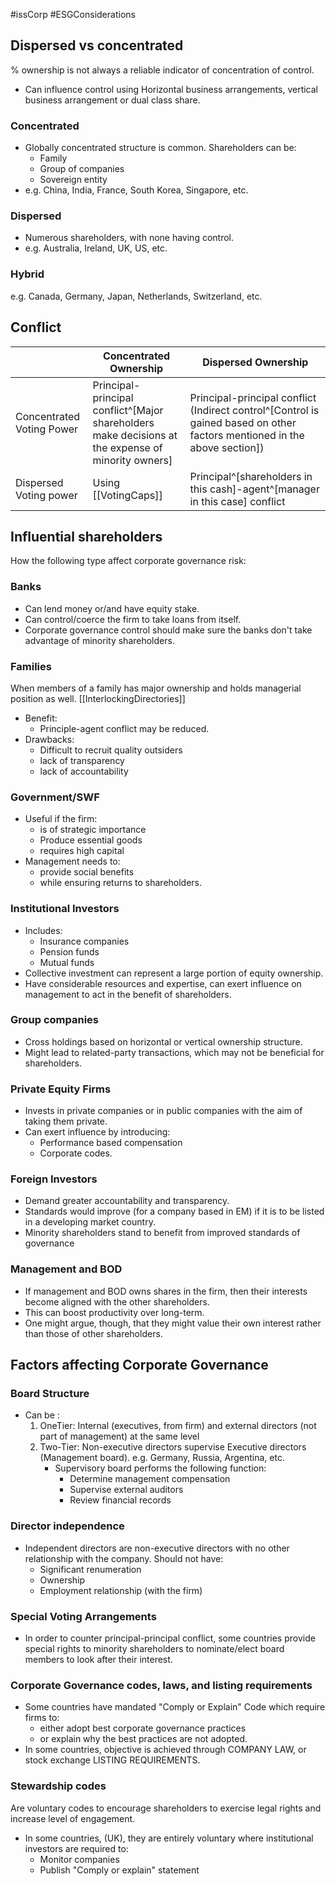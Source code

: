#issCorp #ESGConsiderations

## Dispersed vs concentrated 

% ownership is not always a reliable indicator of concentration of control. 
- Can influence control using Horizontal business arrangements, vertical business arrangement or dual class share. 

### Concentrated
- Globally concentrated structure is common. Shareholders can be: 
	- Family
	- Group of companies 
	- Sovereign entity 
- e.g. China, India, France, South Korea, Singapore, etc. 

### Dispersed 
- Numerous shareholders, with none having control. 
- e.g. Australia, Ireland, UK, US, etc. 

### Hybrid 
e.g. Canada, Germany, Japan, Netherlands, Switzerland, etc. 


## Conflict 

|   |Concentrated Ownership| Dispersed Ownership|
|---|---|---|
|Concentrated Voting Power|Principal-principal conflict^[Major shareholders make decisions at the expense of minority owners]|Principal-principal conflict (Indirect control^[Control is gained based on other factors mentioned in the above section])|
|Dispersed Voting power|Using [[VotingCaps]]|Principal^[shareholders in this cash]-agent^[manager in this case] conflict|



## Influential shareholders 
How the following type affect corporate governance risk: 

### Banks 
- Can lend money or/and have equity stake. 
- Can control/coerce the firm to take loans from itself.
- Corporate governance control should make sure the banks don't take advantage of minority shareholders. 
### Families 
When members of a family has major ownership and holds managerial position as well. [[InterlockingDirectories]]
- Benefit: 
	- Principle-agent conflict may be reduced. 
- Drawbacks: 
	- Difficult to recruit quality outsiders 
	- lack of transparency 
	- lack of accountability
### Government/SWF
- Useful if the firm:
	- is of strategic importance 
	- Produce essential goods 
	- requires high capital
- Management needs to:
	- provide social benefits 
	- while ensuring returns to shareholders. 

### Institutional Investors 
- Includes: 
	- Insurance companies 
	- Pension funds 
	- Mutual funds 
- Collective investment can represent a large portion of equity ownership. 
-  Have considerable resources and expertise, can exert influence on management to act in the benefit of shareholders. 

### Group companies 
- Cross holdings based on horizontal or vertical ownership structure. 
- Might lead to related-party transactions, which may not be beneficial for shareholders. 
### Private Equity Firms 
- Invests in private companies or in public companies with the aim of taking them private. 
- Can exert influence by introducing:
	- Performance based compensation 
	- Corporate codes. 

### Foreign Investors
- Demand greater accountability and transparency. 
- Standards would improve (for a company based in EM) if it is to be listed in a developing market country. 
- Minority shareholders stand to benefit from improved standards of governance 

### Management and BOD
- If management and BOD owns shares in the firm, then their interests become aligned with the other shareholders.
- This can boost productivity over long-term. 
- One might argue, though, that they might value their own interest rather than those of other shareholders. 

## Factors affecting Corporate Governance 
### Board Structure 
- Can be :
	1. OneTier: Internal (executives, from firm) and external directors (not part of management) at the same level
	2. Two-Tier: Non-executive directors supervise Executive directors (Management board). e.g. Germany, Russia, Argentina, etc. 
	   - Supervisory board performs the following function: 
		   - Determine management compensation 
		   - Supervise external auditors 
		   - Review financial records 
### Director independence 
- Independent directors are non-executive directors with no other relationship with the company. Should not have:
	- Significant renumeration 
	- Ownership 
	- Employment relationship (with the firm)

### Special Voting Arrangements 
- In order to counter principal-principal conflict, some countries provide special rights to minority shareholders to nominate/elect board members to look after their interest. 

### Corporate Governance codes, laws, and listing requirements 
- Some countries have mandated "Comply or Explain" Code which require firms to:
	- either adopt best corporate governance practices 
	- or explain why the best practices are not adopted. 
- In some countries, objective is achieved through COMPANY LAW, or stock exchange LISTING REQUIREMENTS. 

### Stewardship codes 
Are voluntary codes to encourage shareholders to exercise legal rights and increase level of engagement. 
- In some countries, (UK), they are entirely voluntary where institutional investors are required to: 
	- Monitor companies 
	- Publish "Comply or explain" statement 